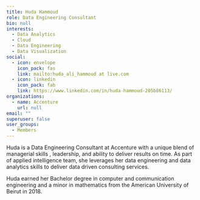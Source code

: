 ```yaml
---
title: Huda Hammoud
role: Data Engineering Consultant
bio: null
interests:
  - Data Analytics
  - Cloud
  - Data Engineering
  - Data Visualization
social:
  - icon: envelope
    icon_pack: fas
    link: mailto:huda_ali_hammoud at live.com
  - icon: linkedin
    icon_pack: fab
    link: https://www.linkedin.com/in/huda-hammoud-205b86113/
organizations:
  - name: Accenture
    url: null
email: ""
superuser: false
user_groups:
  - Members
---
```

Huda is a Data Engineering Consultant at Accenture with a unique blend of  managerial skills , leadership, and ability to deliver results on time. As part of applied intelligence team, she leverages her data engineering and data analytics skills to deliver data driven consulting services.

Huda earned her Bachelor degree in computer and communication engineering  and a minor in mathematics from the American University of Beirut in 2018.